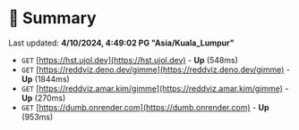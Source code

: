 # 📖 Summary
Last updated: **4/10/2024, 4:49:02 PG "Asia/Kuala_Lumpur"**

- `GET` [https://hst.ujol.dev](https://hst.ujol.dev) - **Up** (548ms)
- `GET` [https://reddviz.deno.dev/gimme](https://reddviz.deno.dev/gimme) - **Up** (1844ms)
- `GET` [https://reddviz.amar.kim/gimme](https://reddviz.amar.kim/gimme) - **Up** (270ms)
- `GET` [https://dumb.onrender.com](https://dumb.onrender.com) - **Up** (953ms)
